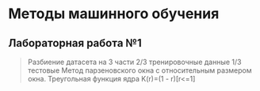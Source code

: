 # Методы машинного обучения

## Лабораторная работа №1
 
>Разбиение датасета на 3 части 2/3 тренировочные данные 1/3 тестовые
>Метод парзеновского окна с относительным размером окна.
>Треугольная функция ядра K(r)=(1 - r)[r<=1]
